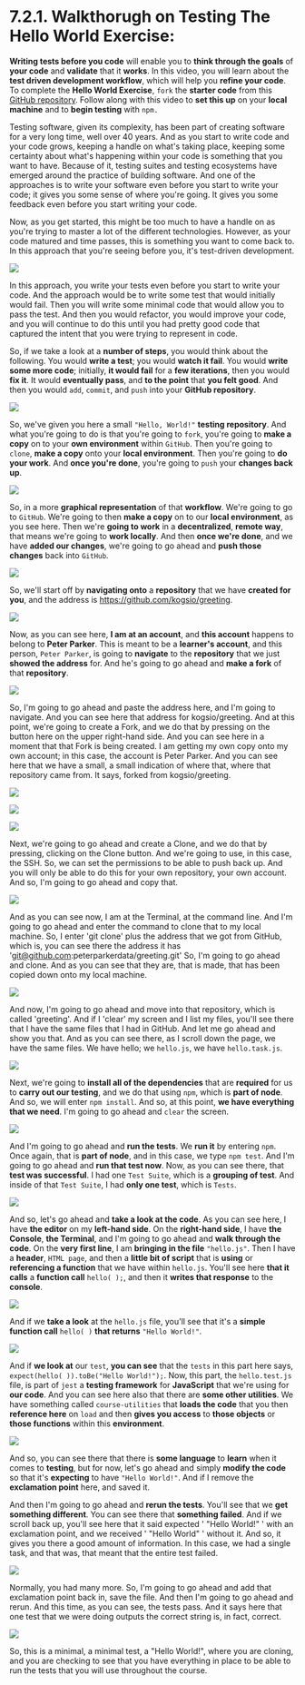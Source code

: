 # 7.2.1. Walkthorugh on Testing The Hello World Exercise:

**Writing tests before you code** will enable you to **think through the goals** of **your code** and **validate** that it **works**. In this video, you will learn about the **test driven development workflow**, which will help you **refine your code**. To complete the **Hello World Exercise**, ```fork``` the **starter code** from this [GitHub repository](https://github.com/kogsio/greeting). Follow along with this video to **set this up** on your **local machine** and to **begin testing** with ```npm.```

Testing software, given its complexity, has been part of creating software for a very long time, well over 40 years. And as you start to write code and your code grows, keeping a handle on what's taking place, keeping some certainty about what's happening within your code is something that you want to have. Because of it, testing suites and testing ecosystems have emerged around the practice of building software. And one of the approaches is to write your software even before you start to write your code; it gives you some sense of where you're going. It gives you some feedback even before you start writing your code.

Now, as you get started, this might be too much to have a handle on as you're trying to master a lot of the different technologies. However, as your code matured and time passes, this is something you want to come back to. In this approach that you're seeing before you, it's test-driven development.

![](../ScreenShots/TDD_Diagram.png)

In this approach, you write your tests even before you start to write your code. And the approach would be to write some test that would initially would fail. Then you will write some minimal code that would allow you to pass the test. And then you would refactor, you would improve your code, and you will continue to do this until you had pretty good code that captured the intent that you were trying to represent in code.

So, if we take a look at a **number of steps**, you would think about the following. You would **write a test**; you would **watch it fail**. You would **write some more code**; initially, **it would fail** for a **few iterations**, then you would **fix it**. It would **eventually pass**, and **to the point** that **you felt good**. And then you would ```add```, ```commit```, and ```push``` into your **GitHub repository**.

![](../ScreenShots/TDD_Workflow_1.png)

So, we've given you here a small ```"Hello, World!"``` **testing repository**. And what you're going to do is that you're going to ```fork```, you're going to **make a copy** on to your **own environment** within ```GitHub```. Then you're going to ```clone```, **make a copy** onto your **local environment**. Then you're going to **do your work**. And **once you're done**, you're going to ```push``` your **changes back up**.

![](../ScreenShots/TDD_Workflow_2.png)

So, in a more **graphical representation** of that **workflow**. We're going to go to ```GitHub```. We're going to then **make a copy** on to our **local environment**, as you see here. Then we're **going to work** in a **decentralized**, **remote way**, that means we're going to **work locally**. And then **once we're done**, and we have **added our changes**, we're going to go ahead and **push those changes** back into ```GitHub```.

![](../ScreenShots/TDD_Workflow_3.png)

So, we'll start off by **navigating onto** a **repository** that we have **created for you**, and the address is https://github.com/kogsio/greeting.

![](../ScreenShots/Remote_Repository.png)

Now, as you can see here, **I am at an account**, and **this account** happens to belong to **Peter Parker**. This is meant to be a **learner's account**, and this person, ```Peter Parker```, is going to **navigate** to the **repository** that we just **showed the address** for. And he's going to go ahead and **make a fork** of that **repository**.

![](../ScreenShots/Personal_GitHub_Account.png)

So, I'm going to go ahead and paste the address here, and I'm going to navigate. And you can see here that address for kogsio/greeting. And at this point, we're going to create a Fork, and we do that by pressing on the button here on the upper right-hand side. And you can see here in a moment that that Fork is being created. I am getting my own copy onto my own account; in this case, the account is Peter Parker. And you can see here that we have a small, a small indication of where that, where that repository came from. It says, forked from kogsio/greeting.

![](../ScreenShots/Fork_A_Repository_1.png)

![](../ScreenShots/Fork_A_Repository_2.png)

![](../ScreenShots/Fork_A_Repository_3.png)

Next, we're going to go ahead and create a Clone, and we do that by pressing, clicking on the Clone button. And we're going to use, in this case, the SSH. So, we can set the permissions to be able to push back up. And you will only be able to do this for your own repository, your own account. And so, I'm going to go ahead and copy that.

![](../ScreenShots/Clone_A_Repository_1.png)

And as you can see now, I am at the Terminal, at the command line. And I'm going to go ahead and enter the command to clone that to my local machine. So, I enter 'git clone' plus the address that we got from GitHub, which is, you can see there the address it has 'git@github.com:peterparkerdata/greeting.git' So, I'm going to go ahead and clone. And as you can see that they are, that is made, that has been copied down onto my local machine.

![](../ScreenShots/Clone_A_Repository_2.png)

And now, I'm going to go ahead and move into that repository, which is called 'greeting'. And if I 'clear' my screen and I list my files, you'll see there that I have the same files that I had in GitHub. And let me go ahead and show you that. And as you can see there, as I scroll down the page, we have the same files. We have hello; we ```hello.js```, we have ```hello.task.js```.

![](../ScreenShots/Copy_Files.png)

Next, we're going to **install all of the dependencies** that are **required** for us to **carry out our testing**, and we do that using ```npm```, which is **part of node**. And so, we will enter ```npm install```. And so, at this point, **we have everything that we need**. I'm going to go ahead and ```clear``` the screen.

![](../ScreenShots/Install_Dependencies.png)

And I'm going to go ahead and **run the tests**. We **run it** by entering ```npm```. Once again, that is **part of node**, and in this case, we type ```npm test```. And I'm going to go ahead and **run that test now**. Now, as you can see there, that **test was successful**. I had one ```Test Suite```, which is a **grouping of test**. And inside of that ```Test Suite```, I had **only one test**, which is ```Tests```.

![](../ScreenShots/Run_npm_Test.png)

And so, let's go ahead and **take a look at the code**. As you can see here, I have **the editor** on my **left-hand side**. On the **right-hand side**, I have **the Console**, **the Terminal**, and I'm going to go ahead and **walk through the code**. On the **very first line**, I am **bringing in the file** `````"hello.js"`````. Then I have a **header**, ```HTML page```, and then a **little bit of script** that is **using** or **referencing a function** that we have within ```hello.js```. You'll see here **that it calls** a **function call** ```hello( );```, and then it **writes that response** to the **console**.

![](../ScreenShots/Hello_html.png)

And if we **take a look** at the ```hello.js``` file, you'll see that it's a **simple function call** ```hello( )``` **that returns** ```"Hello World!"```.

![](../ScreenShots/Hello_JS.png)

And if **we look at** our ```test```, **you can see** that the ```tests``` in this part here says, ```expect(hello( )).toBe("Hello World!");```. Now, this part, the ```hello.test.js``` file, is part of ```jest``` a **testing framework** for **JavaScript** that we're using for **our code**. And you can see here also that there are **some other utilities**. We have something called ```course-utilities``` that **loads the code** that you then **reference here** on ```load``` and then **gives you access** to **those objects** or **those functions** within this **environment**.

![](../ScreenShots/Hello_Test_JS.png)

And so, you can see there that there is **some language** to **learn** when it comes to **testing**, but for now, let's go ahead and simply **modify the code** so that it's **expecting** to have ```"Hello World!"```. And if I remove the **exclamation point** here, and saved it.

And then I'm going to go ahead and **rerun the tests**. You'll see that we **get something different**. You can see there that **something failed**. And if we scroll back up, you'll see here that it said expected ' "Hello World!" ' with an exclamation point, and we received ' "Hello World" ' without it. And so, it gives you there a good amount of information. In this case, we had a single task, and that was, that meant that the entire test failed.

![](../ScreenShots/Test_Fail.png)

Normally, you had many more. So, I'm going to go ahead and add that exclamation point back in, save the file. And then I'm going to go ahead and rerun. And this time, as you can see, the tests pass. And it says here that one test that we were doing outputs the correct string is, in fact, correct.

![](../ScreenShots/Test_Pass.png)

So, this is a minimal, a minimal test, a "Hello World!", where you are cloning, and you are checking to see that you have everything in place to be able to run the tests that you will use throughout the course.
